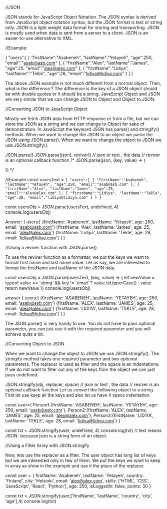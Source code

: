 //JSON

JSON stands for JavaScript Object Notation. The JSON syntax is derived from JavaScript object notation syntax, but the JSON format is text or string only. JSON is a light weight data format for storing and transporting. JSON is mostly used when data is sent from a server to a client. JSON is an easier-to-use alternative to XML.

//Example:

{
"users":[
{
"firstName":"Asabeneh",
"lastName":"Yetayeh",
"age":250,
"email":"asab@asb.com"
},
{
"firstName":"Alex",
"lastName":"James",
"age":25,
"email":"alex@alex.com"
},
{
"firstName":"Lidiya",
"lastName":"Tekle",
"age":28,
"email":"lidiya@lidiya.com"
}
]
}

The above JSON example is not much different from a normal object. Then, what is the difference ? The difference is the key of a JSON object should be with double quotes or it should be a string. JavaScript Object and JSON are very similar that we can change JSON to Object and Object to JSON.

//Converting JSON to JavaScript Object

Mostly we fetch JSON data from HTTP response or from a file, but we can store the JSON as a string and we can change to Object for sake of demonstration. In JavaScript the keyword JSON has parse() and stringify() methods. When we want to change the JSON to an object we parse the JSON using JSON.parse(). When we want to change the object to JSON we use JSON.stringify().

JSON.parse()
JSON.parse(json[, reviver])
// json or text , the data
// reviver is an optional callback function
/\* JSON.parse(json, (key, value) => {

})
\*/

//Example
const usersText = `{
"users":[
  {
    "firstName":"Asabeneh",
    "lastName":"Yetayeh",
    "age":250,
    "email":"asab@asb.com"
  },
  {
    "firstName":"Alex",
    "lastName":"James",
    "age":25,
    "email":"alex@alex.com"
  },
  {
  "firstName":"Lidiya",
  "lastName":"Tekle",
  "age":28,
  "email":"lidiya@lidiya.com"
  }
]
}`

const usersObj = JSON.parse(usersText, undefined, 4)
console.log(usersObj)

Answer:
{
users:[
{firstName: 'Asabeneh', lastName: 'Yetayeh', age: 250, email: 'asab@asb.com'}
{firstName: 'Alex', lastName: 'James', age: 25, email: 'alex@alex.com'}
{firstName: 'Lidiya', lastName: 'Tekle', age: 28, email: 'lidiya@lidiya.com'}
]
}

//Using a reviver function with JSON.parse()

To use the reviver function as a formatter, we put the keys we want to format first name and last name value. Let us say, we are interested to format the firstName and lastName of the JSON data.

const usersObj = JSON.parse(usersText, (key, value) => {
let newValue =
typeof value == 'string' && key != 'email' ? value.toUpperCase() : value
return newValue
})
console.log(usersObj)

anwser
{
users:[
{firstName: 'ASABENEH', lastName: 'YETAYEH', age: 250, email: 'asab@asb.com'}
{firstName: 'ALEX', lastName: 'JAMES', age: 25, email: 'alex@alex.com'}
{firstName: 'LIDIYA', lastName: 'TEKLE', age: 28, email: 'lidiya@lidiya.com'}
]
}

The JSON.parse() is very handy to use. You do not have to pass optional parameter, you can just use it with the required parameter and you will achieve quite a lot.

//Converting Object to JSON

When we want to change the object to JSON we use JSON.stringify(). The stringify method takes one required parameter and two optional parameters. The replacer is used as filter and the space is an indentations. If we do not want to filter out any of the keys from the object we can just pass undefined.

JSON.stringify(obj, replacer, space)
// json or text , the data
// reviver is an optional callback function
Let us convert the following object to a string. First let use keep all the keys and also let us have 4 space indentation.

const user={
Person1:{firstName: 'ASABENEH', lastName: 'YETAYEH', age: 250, email: 'asab@asb.com'},
Person2:{firstName: 'ALEX', lastName: 'JAMES', age: 25, email: 'alex@alex.com'},
Person3:{firstName: 'LIDIYA', lastName: 'TEKLE', age: 28, email: 'lidiya@lidiya.com'}
}

const txt = JSON.stringify(user, undefined, 4)
console.log(txt) // text means JSON- because json is a string form of an object.

//Using a Filter Array with JSON.stringify

Now, lets use the replacer as a filter. The user object has long list of keys but we are interested only in few of them. We put the keys we want to keep in array as show in the example and use it the place of the replacer.

const user = {
firstName: 'Asabeneh',
lastName: 'Yetayeh',
country: 'Finland',
city: 'Helsinki',
email: 'alex@alex.com',
skills: ['HTML', 'CSS', 'JavaScript', 'React', 'Python'],
age: 250,
isLoggedIn: false,
points: 30
}

const txt = JSON.stringify(user,['firstName', 'lastName', 'country', 'city', 'age'],4)
console.log(txt)
